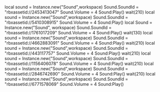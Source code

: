local sound = Instance.new("Sound",workspace) 
Sound.SoundId = "rbxassetid://2453413047"
Sound.Volume = 4
Sound:Play() 
wait(210) 
local sound = Instance.new("Sound",workspace) 
Sound.SoundId = "rbxassetid://5410308915"
Sound.Volume = 4
Sound:Play() 
local Sound = Instance.new("Sound", workspace) 
Sound.SoundId = "rbxassetid://1761017209"
Sound.Volume = 4
Sound:Play()
wait(130) 
local sound = Instance.new("Sound",workspace) 
Sound.SoundId = "rbxassetid://4662883091"
Sound.Volume = 4
Sound:Play() 
wait(210) 
local sound = Instance.new("Sound",workspace) 
Sound.SoundId = "rbxassetid://443117757"
Sound.Volume = 4
Sound:Play() 
wait(210) 
local sound = Instance.new("Sound",workspace) 
Sound.SoundId = "rbxassetid://1156406078"
Sound.Volume = 4
Sound:Play() 
wait(210)
local sound = Instance.new("Sound",workspace) 
Sound.SoundId = "rbxassetid://2846742690"
Sound.Volume = 4
Sound:Play() 
wait(210) 
local sound = Instance.new("Sound",workspace) 
Sound.SoundId = "rbxassetid://6771578069"
Sound.Volume = 4
Sound:Play() 
